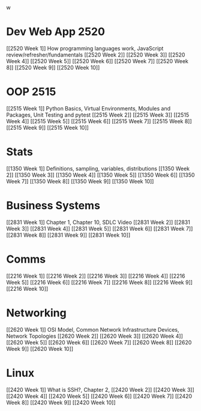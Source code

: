 w
# Dev Web App 2520
[[2520 Week 1]] How programming languages work, JavaScript review/refresher/fundamentals
[[2520 Week 2]]
[[2520 Week 3]]
[[2520 Week 4]]
[[2520 Week 5]]
[[2520 Week 6]]
[[2520 Week 7]]
[[2520 Week 8]]
[[2520 Week 9]]
[[2520 Week 10]]
# OOP 2515
[[2515 Week 1]] Python Basics, Virtual Environments, Modules and Packages, Unit Testing and pytest
[[2515 Week 2]] 
[[2515 Week 3]] 
[[2515 Week 4]] 
[[2515 Week 5]] 
[[2515 Week 6]] 
[[2515 Week 7]] 
[[2515 Week 8]] 
[[2515 Week 9]] 
[[2515 Week 10]]
# Stats
[[1350 Week 1]] Definitions, sampling, variables, distributions
[[1350 Week 2]]
[[1350 Week 3]]
[[1350 Week 4]]
[[1350 Week 5]]
[[1350 Week 6]]
[[1350 Week 7]]
[[1350 Week 8]]
[[1350 Week 9]]
[[1350 Week 10]]
# Business Systems
[[2831 Week 1]] Chapter 1, Chapter 10, SDLC Video
[[2831 Week 2]]
[[2831 Week 3]]
[[2831 Week 4]]
[[2831 Week 5]]
[[2831 Week 6]]
[[2831 Week 7]]
[[2831 Week 8]]
[[2831 Week 9]]
[[2831 Week 10]]
# Comms
[[2216 Week 1]]
[[2216 Week 2]]
[[2216 Week 3]]
[[2216 Week 4]]
[[2216 Week 5]]
[[2216 Week 6]]
[[2216 Week 7]]
[[2216 Week 8]]
[[2216 Week 9]]
[[2216 Week 10]]
# Networking
[[2620 Week 1]] OSI Model, Common Network Infrastructure Devices, Network Topologies
[[2620 Week 2]]
[[2620 Week 3]]
[[2620 Week 4]]
[[2620 Week 5]]
[[2620 Week 6]]
[[2620 Week 7]]
[[2620 Week 8]]
[[2620 Week 9]]
[[2620 Week 10]]
# Linux
[[2420 Week 1]] What is SSH?, Chapter 2, 
[[2420 Week 2]]
[[2420 Week 3]]
[[2420 Week 4]]
[[2420 Week 5]]
[[2420 Week 6]]
[[2420 Week 7]]
[[2420 Week 8]]
[[2420 Week 9]]
[[2420 Week 10]]

